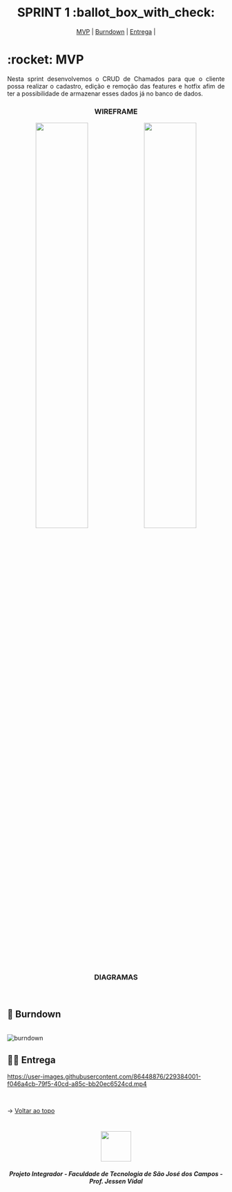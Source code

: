 
<br id="topo">
 
<h1 align="center"> SPRINT 1 :ballot_box_with_check: </h1>

<p align="center">
    <a href="#mvp">MVP</a> | 
    <a href="#burndown">Burndown</a> | 
    <a href="#entrega">Entrega</a> | 
</p>
<span id="mvp">
 
<h1> :rocket: MVP </h1>
<p align="justify">Nesta sprint desenvolvemos o CRUD de Chamados para que o cliente possa realizar o cadastro, edição e remoção das features e hotfix afim de ter a possibilidade de armazenar esses dados já no banco de dados.</p>
  
  
 <h3 align="center" id="wireframe"> WIREFRAME </h3>
<p align="center">
<img src="https://github.com/peonia-api/API_4_Semestre/blob/main/imagens/be292628-27c9-458a-9f3f-0bdc9630f464.png" width="49%"/>
<img src="https://github.com/peonia-api/API_4_Semestre/blob/main/imagens/1acfdab2-bae9-4a8f-9c50-84652709f636.png" width="49%"/>
</p>
</br>
 
  <h3 align="center" id="diagramas"> DIAGRAMAS </h3>
<p align="center">

</p>
<br>
  
<span id="burndown">
 
## :pushpin: Burndown
<!--<p align="center"> <img src = "../imagens/burndown1sprint.png"></p>-->
<br>
 
 <img src="https://github.com/peonia-api/API_4_Semestre/blob/main/imagens/burndownSprint1.png" alt="burndown"/>

  
 <span id="entrega">
 
## 👩‍💻 Entrega
<p align="center">
 

https://user-images.githubusercontent.com/86448876/229384001-f046a4cb-79f5-40cd-a85c-bb20ec6524cd.mp4

 
</p>
<br>
   
  → [Voltar ao topo](#topo)
<h1 align="center"> <img src = "https://fatecsjc-prd.azurewebsites.net/images/logo/fatecsjc_400x192.png" height="70"  align="auto">
<h5 align="center"> Projeto Integrador - Faculdade de Tecnologia de São José dos Campos - Prof. Jessen Vidal </h5>
